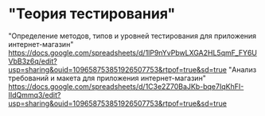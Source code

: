  # "Теория тестирования"
 "Определение методов, типов и уровней тестирования для приложения интернет-магазин"
 https://docs.google.com/spreadsheets/d/1lP9nYvPbwLXGA2HL5qmF_FY6UVbB3z6q/edit?usp=sharing&ouid=109658753851926507753&rtpof=true&sd=true
"Анализ требований и макета для приложения интернет-магазин"
https://docs.google.com/spreadsheets/d/1C3e2Z70BaJKb-bqe7IqKhFI-IIdQmmq3/edit?usp=sharing&ouid=109658753851926507753&rtpof=true&sd=true
